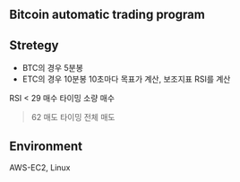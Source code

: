 ## Bitcoin automatic trading program

## Stretegy
- BTC의 경우 5분봉
- ETC의 경우 10분봉
10초마다 목표가 계산, 보조지표 RSI를 계산

RSI < 29
매수 타이밍 소량 매수

> 62
매도 타이밍 전체 매도
 
## Environment
AWS-EC2, Linux
